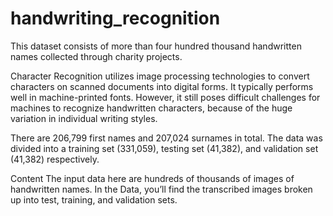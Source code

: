 # handwriting_recognition

This dataset consists of more than four hundred thousand handwritten names collected through charity projects.

Character Recognition utilizes image processing technologies to convert characters on scanned documents into digital forms. It typically performs well in machine-printed fonts. However, it still poses difficult challenges for machines to recognize handwritten characters, because of the huge variation in individual writing styles.

There are 206,799 first names and 207,024 surnames in total. The data was divided into a training set (331,059), testing set (41,382), and validation set (41,382) respectively.

Content
The input data here are hundreds of thousands of images of handwritten names. In the Data, you’ll find the transcribed images broken up into test, training, and validation sets.
